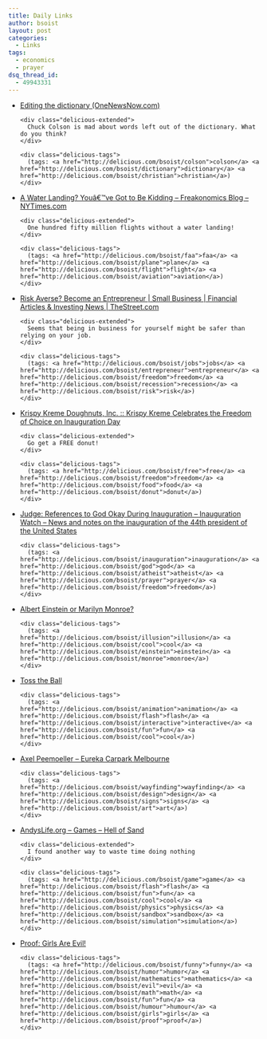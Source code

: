 ```yaml
---
title: Daily Links
author: bsoist
layout: post
categories:
  - Links
tags:
  - economics
  - prayer
dsq_thread_id:
  - 49943331
---
```

<ul class="delicious">
  <li>
    <div class="delicious-link">
      <a href="http://www.onenewsnow.com/Perspectives/Default.aspx?id=387490">Editing the dictionary (OneNewsNow.com)</a>
    </div>
    
    <div class="delicious-extended">
      Chuck Colson is mad about words left out of the dictionary. What do you think?
    </div>
    
    <div class="delicious-tags">
      (tags: <a href="http://delicious.com/bsoist/colson">colson</a> <a href="http://delicious.com/bsoist/dictionary">dictionary</a> <a href="http://delicious.com/bsoist/christian">christian</a>)
    </div>
  </li>
  
  <li>
    <div class="delicious-link">
      <a href="http://freakonomics.blogs.nytimes.com/2009/01/16/a-water-landing-youve-got-to-be-kidding/">A Water Landing? Youâ€™ve Got to Be Kidding &#8211; Freakonomics Blog &#8211; NYTimes.com</a>
    </div>
    
    <div class="delicious-extended">
      One hundred fifty million flights without a water landing!
    </div>
    
    <div class="delicious-tags">
      (tags: <a href="http://delicious.com/bsoist/faa">faa</a> <a href="http://delicious.com/bsoist/plane">plane</a> <a href="http://delicious.com/bsoist/flight">flight</a> <a href="http://delicious.com/bsoist/aviation">aviation</a>)
    </div>
  </li>
  
  <li>
    <div class="delicious-link">
      <a href="http://www.thestreet.com/story/10457098/1/risk-averse-become-an-entrepreneur.html?puc=_tscrss">Risk Averse? Become an Entrepreneur | Small Business | Financial Articles & Investing News | TheStreet.com</a>
    </div>
    
    <div class="delicious-extended">
      Seems that being in business for yourself might be safer than relying on your job.
    </div>
    
    <div class="delicious-tags">
      (tags: <a href="http://delicious.com/bsoist/jobs">jobs</a> <a href="http://delicious.com/bsoist/entrepreneur">entrepreneur</a> <a href="http://delicious.com/bsoist/freedom">freedom</a> <a href="http://delicious.com/bsoist/recession">recession</a> <a href="http://delicious.com/bsoist/risk">risk</a>)
    </div>
  </li>
  
  <li>
    <div class="delicious-link">
      <a href="http://sev.prnewswire.com/food-beverages/20090114/AQW52414012009-1.html">Krispy Kreme Doughnuts, Inc. :: Krispy Kreme Celebrates the Freedom of Choice on Inauguration Day</a>
    </div>
    
    <div class="delicious-extended">
      Go get a FREE donut!
    </div>
    
    <div class="delicious-tags">
      (tags: <a href="http://delicious.com/bsoist/free">free</a> <a href="http://delicious.com/bsoist/freedom">freedom</a> <a href="http://delicious.com/bsoist/food">food</a> <a href="http://delicious.com/bsoist/donut">donut</a>)
    </div>
  </li>
  
  <li>
    <div class="delicious-link">
      <a href="http://voices.washingtonpost.com/inauguration-watch/2009/01/judge_references_to_god_okay_d.html">Judge: References to God Okay During Inauguration &#8211; Inauguration Watch &#8211; News and notes on the inauguration of the 44th president of the United States</a>
    </div>
    
    <div class="delicious-tags">
      (tags: <a href="http://delicious.com/bsoist/inauguration">inauguration</a> <a href="http://delicious.com/bsoist/god">god</a> <a href="http://delicious.com/bsoist/atheist">atheist</a> <a href="http://delicious.com/bsoist/prayer">prayer</a> <a href="http://delicious.com/bsoist/freedom">freedom</a>)
    </div>
  </li>
  
  <li>
    <div class="delicious-link">
      <a href="http://jimspages.com/AEorMM.htm">Albert Einstein or Marilyn Monroe?</a>
    </div>
    
    <div class="delicious-tags">
      (tags: <a href="http://delicious.com/bsoist/illusion">illusion</a> <a href="http://delicious.com/bsoist/cool">cool</a> <a href="http://delicious.com/bsoist/einstein">einstein</a> <a href="http://delicious.com/bsoist/monroe">monroe</a>)
    </div>
  </li>
  
  <li>
    <div class="delicious-link">
      <a href="http://dura.cell.free.fr/home/swf/arms12.swf">Toss the Ball</a>
    </div>
    
    <div class="delicious-tags">
      (tags: <a href="http://delicious.com/bsoist/animation">animation</a> <a href="http://delicious.com/bsoist/flash">flash</a> <a href="http://delicious.com/bsoist/interactive">interactive</a> <a href="http://delicious.com/bsoist/fun">fun</a> <a href="http://delicious.com/bsoist/cool">cool</a>)
    </div>
  </li>
  
  <li>
    <div class="delicious-link">
      <a href="http://de-war.de/eurekacarpark.html">Axel Peemoeller &#8211; Eureka Carpark Melbourne</a>
    </div>
    
    <div class="delicious-tags">
      (tags: <a href="http://delicious.com/bsoist/wayfinding">wayfinding</a> <a href="http://delicious.com/bsoist/design">design</a> <a href="http://delicious.com/bsoist/signs">signs</a> <a href="http://delicious.com/bsoist/art">art</a>)
    </div>
  </li>
  
  <li>
    <div class="delicious-link">
      <a href="http://andyslife.org/games/sand.php">AndysLife.org &#8211; Games &#8211; Hell of Sand</a>
    </div>
    
    <div class="delicious-extended">
      I found another way to waste time doing nothing
    </div>
    
    <div class="delicious-tags">
      (tags: <a href="http://delicious.com/bsoist/game">game</a> <a href="http://delicious.com/bsoist/flash">flash</a> <a href="http://delicious.com/bsoist/fun">fun</a> <a href="http://delicious.com/bsoist/cool">cool</a> <a href="http://delicious.com/bsoist/physics">physics</a> <a href="http://delicious.com/bsoist/sandbox">sandbox</a> <a href="http://delicious.com/bsoist/simulation">simulation</a>)
    </div>
  </li>
  
  <li>
    <div class="delicious-link">
      <a href="http://www.msxnet.org/humour/girls-are-evil.jpg">Proof: Girls Are Evil!</a>
    </div>
    
    <div class="delicious-tags">
      (tags: <a href="http://delicious.com/bsoist/funny">funny</a> <a href="http://delicious.com/bsoist/humor">humor</a> <a href="http://delicious.com/bsoist/mathematics">mathematics</a> <a href="http://delicious.com/bsoist/evil">evil</a> <a href="http://delicious.com/bsoist/math">math</a> <a href="http://delicious.com/bsoist/fun">fun</a> <a href="http://delicious.com/bsoist/humour">humour</a> <a href="http://delicious.com/bsoist/girls">girls</a> <a href="http://delicious.com/bsoist/proof">proof</a>)
    </div>
  </li>
</ul>
